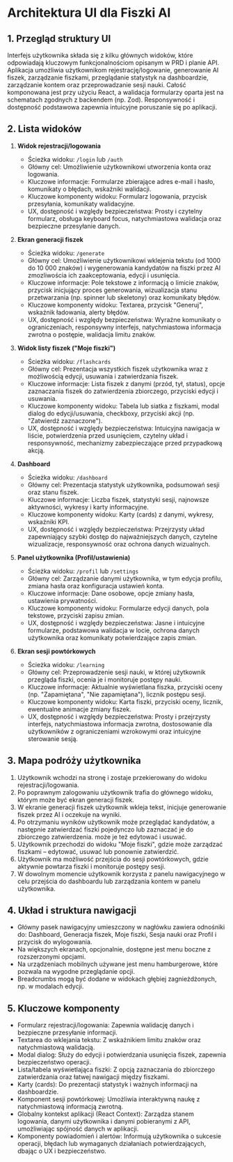 # Architektura UI dla Fiszki AI

## 1. Przegląd struktury UI

Interfejs użytkownika składa się z kilku głównych widoków, które odpowiadają kluczowym funkcjonalnościom opisanym w PRD i planie API. Aplikacja umożliwia użytkownikom rejestrację/logowanie, generowanie AI fiszek, zarządzanie fiszkami, przeglądanie statystyk na dashboardzie, zarządzanie kontem oraz przeprowadzanie sesji nauki. Całość komponowana jest przy użyciu React, a walidacja formularzy oparta jest na schematach zgodnych z backendem (np. Zod). Responsywność i dostępność podstawowa zapewnia intuicyjne poruszanie się po aplikacji.

## 2. Lista widoków

1. **Widok rejestracji/logowania**
   - Ścieżka widoku: `/login` lub `/auth`
   - Główny cel: Umożliwienie użytkownikowi utworzenia konta oraz logowania.
   - Kluczowe informacje: Formularze zbierające adres e-mail i hasło, komunikaty o błędach, wskaźniki walidacji.
   - Kluczowe komponenty widoku: Formularz logowania, przycisk przesyłania, komunikaty walidacyjne.
   - UX, dostępność i względy bezpieczeństwa: Prosty i czytelny formularz, obsługa keyboard focus, natychmiastowa walidacja oraz bezpieczne przesyłanie danych.

2. **Ekran generacji fiszek**
   - Ścieżka widoku: `/generate`
   - Główny cel: Umożliwienie użytkownikowi wklejenia tekstu (od 1000 do 10 000 znaków) i wygenerowania kandydatów na fiszki przez AI zmozliwościa ich zaakceptowania, edycji i usunięcia.
   - Kluczowe informacje: Pole tekstowe z informacją o limicie znaków, przycisk inicjujący proces generowania, wizualizacja stanu przetwarzania (np. spinner lub skeletony) oraz komunikaty błędów.
   - Kluczowe komponenty widoku: Textarea, przycisk "Generuj", wskaźnik ładowania, alerty błędów.
   - UX, dostępność i względy bezpieczeństwa: Wyraźne komunikaty o ograniczeniach, responsywny interfejs, natychmiastowa informacja zwrotna o postępie, walidacja limitu znaków.

3. **Widok listy fiszek ("Moje fiszki")**
   - Ścieżka widoku: `/flashcards`
   - Główny cel: Prezentacja wszystkich fiszek użytkownika wraz z możliwością edycji, usuwania i zatwierdzania fiszek.
   - Kluczowe informacje: Lista fiszek z danymi (przód, tył, status), opcje zaznaczania fiszek do zatwierdzenia zbiorczego, przyciski edycji i usuwania.
   - Kluczowe komponenty widoku: Tabela lub siatka z fiszkami, modal dialog do edycji/usuwania, checkboxy, przyciski akcji (np. "Zatwierdź zaznaczone").
   - UX, dostępność i względy bezpieczeństwa: Intuicyjna nawigacja w liście, potwierdzenia przed usunięciem, czytelny układ i responsywność, mechanizmy zabezpieczające przed przypadkową akcją.

4. **Dashboard**
   - Ścieżka widoku: `/dashboard`
   - Główny cel: Prezentacja statystyk użytkownika, podsumowań sesji oraz stanu fiszek.
   - Kluczowe informacje: Liczba fiszek, statystyki sesji, najnowsze aktywności, wykresy i karty informacyjne.
   - Kluczowe komponenty widoku: Karty (cards) z danymi, wykresy, wskaźniki KPI.
   - UX, dostępność i względy bezpieczeństwa: Przejrzysty układ zapewniający szybki dostęp do najważniejszych danych, czytelne wizualizacje, responsywność oraz ochrona danych wizualnych.

5. **Panel użytkownika (Profil/ustawienia)**
   - Ścieżka widoku: `/profil` lub `/settings`
   - Główny cel: Zarządzanie danymi użytkownika, w tym edycja profilu, zmiana hasła oraz konfiguracja ustawień konta.
   - Kluczowe informacje: Dane osobowe, opcje zmiany hasła, ustawienia prywatności.
   - Kluczowe komponenty widoku: Formularze edycji danych, pola tekstowe, przyciski zapisu zmian.
   - UX, dostępność i względy bezpieczeństwa: Jasne i intuicyjne formularze, podstawowa walidacja w locie, ochrona danych użytkownika oraz komunikaty potwierdzające zapis zmian.

6. **Ekran sesji powtórkowych**
   - Ścieżka widoku: `/learning`
   - Główny cel: Przeprowadzenie sesji nauki, w której użytkownik przegląda fiszki, ocenia je i monitoruje postępy nauki.
   - Kluczowe informacje: Aktualnie wyświetlana fiszka, przyciski oceny (np. "Zapamiętana", "Nie zapamiętana"), licznik postępu sesji.
   - Kluczowe komponenty widoku: Karta fiszki, przyciski oceny, licznik, ewentualne animacje zmiany fiszek.
   - UX, dostępność i względy bezpieczeństwa: Prosty i przejrzysty interfejs, natychmiastowa informacja zwrotna, dostosowanie dla użytkowników z ograniczeniami wzrokowymi oraz intuicyjne sterowanie sesją.

## 3. Mapa podróży użytkownika

1. Użytkownik wchodzi na stronę i zostaje przekierowany do widoku rejestracji/logowania.
2. Po poprawnym zalogowaniu użytkownik trafia do głównego widoku, którym może być ekran generacji fiszek.
3. W ekranie generacji fiszek użytkownik wkleja tekst, inicjuje generowanie fiszek przez AI i oczekuje na wyniki.
4. Po otrzymaniu wyników użytkownik może przeglądać kandydatów, a następnie zatwierdzać fiszki pojedynczo lub zaznaczać je do zbiorczego zatwierdzenia. może je też edytować i usuwać.
5. Użytkownik przechodzi do widoku "Moje fiszki", gdzie może zarządzać fiszkami – edytować, usuwać lub ponownie zatwierdzić.
6. Użytkownik ma możliwość przejścia do sesji powtórkowych, gdzie aktywnie powtarza fiszki i monitoruje postępy sesji.
7. W dowolnym momencie użytkownik korzysta z panelu nawigacyjnego w celu przejścia do dashboardu lub zarządzania kontem w panelu użytkownika.

## 4. Układ i struktura nawigacji

- Główny pasek nawigacyjny umieszczony w nagłówku zawiera odnośniki do: Dashboard, Generacja fiszek, Moje fiszki, Sesja nauki oraz Profil i przycisk do wylogowania.
- Na większych ekranach, opcjonalnie, dostępne jest menu boczne z rozszerzonymi opcjami.
- Na urządzeniach mobilnych używane jest menu hamburgerowe, które pozwala na wygodne przeglądanie opcji.
- Breadcrumbs mogą być dodane w widokach głębiej zagnieżdżonych, np. w modalach edycji.

## 5. Kluczowe komponenty

- Formularz rejestracji/logowania: Zapewnia walidację danych i bezpieczne przesyłanie informacji.
- Textarea do wklejania tekstu: Z wskaźnikiem limitu znaków oraz natychmiastową walidacją.
- Modal dialog: Służy do edycji i potwierdzania usunięcia fiszek, zapewnia bezpieczeństwo operacji.
- Lista/tabela wyświetlająca fiszki: Z opcją zaznaczania do zbiorczego zatwierdzania oraz łatwej nawigacji między fiszkami.
- Karty (cards): Do prezentacji statystyk i ważnych informacji na dashboardzie.
- Komponent sesji powtórkowej: Umożliwia interaktywną naukę z natychmiastową informacją zwrotną.
- Globalny kontekst aplikacji (React Context): Zarządza stanem logowania, danymi użytkownika i danymi pobieranymi z API, umożliwiając spójność danych w aplikacji.
- Komponenty powiadomień i alertów: Informują użytkownika o sukcesie operacji, błędach lub wymaganych działaniach potwierdzających, dbając o UX i bezpieczeństwo. 